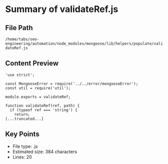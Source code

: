 # Summary of validateRef.js
  
## File Path
`/home/tabs/seo-engineering/automation/node_modules/mongoose/lib/helpers/populate/validateRef.js`

## Content Preview
```
'use strict';

const MongooseError = require('../../error/mongooseError');
const util = require('util');

module.exports = validateRef;

function validateRef(ref, path) {
  if (typeof ref === 'string') {
    return;
[...truncated...]
```

## Key Points
- File type: .js
- Estimated size: 384 characters
- Lines: 20
